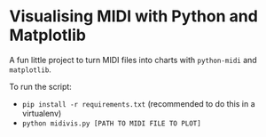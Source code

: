 # Visualising MIDI with Python and Matplotlib
A fun little project to turn MIDI files into charts with `python-midi` and `matplotlib`.

To run the script:
- `pip install -r requirements.txt` (recommended to do this in a virtualenv)
- `python midivis.py [PATH TO MIDI FILE TO PLOT]`
